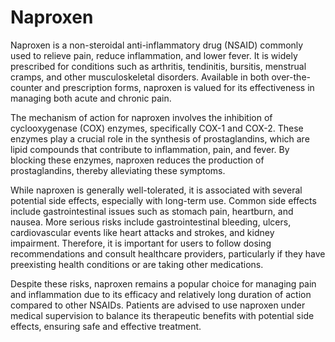 <!--
source: gpt-40
treats: pain, inflammation, fever, arthritis, tendinitis, bursitis, menstrual cramps, musculoskeletal disorders
tags: non-steroidal-anti-inflammatory-drugs medications
-->

# Naproxen

Naproxen is a non-steroidal anti-inflammatory drug (NSAID) commonly used to relieve pain, reduce inflammation, and lower fever. It is widely prescribed for conditions such as arthritis, tendinitis, bursitis, menstrual cramps, and other musculoskeletal disorders. Available in both over-the-counter and prescription forms, naproxen is valued for its effectiveness in managing both acute and chronic pain.

The mechanism of action for naproxen involves the inhibition of cyclooxygenase (COX) enzymes, specifically COX-1 and COX-2. These enzymes play a crucial role in the synthesis of prostaglandins, which are lipid compounds that contribute to inflammation, pain, and fever. By blocking these enzymes, naproxen reduces the production of prostaglandins, thereby alleviating these symptoms.

While naproxen is generally well-tolerated, it is associated with several potential side effects, especially with long-term use. Common side effects include gastrointestinal issues such as stomach pain, heartburn, and nausea. More serious risks include gastrointestinal bleeding, ulcers, cardiovascular events like heart attacks and strokes, and kidney impairment. Therefore, it is important for users to follow dosing recommendations and consult healthcare providers, particularly if they have preexisting health conditions or are taking other medications.

Despite these risks, naproxen remains a popular choice for managing pain and inflammation due to its efficacy and relatively long duration of action compared to other NSAIDs. Patients are advised to use naproxen under medical supervision to balance its therapeutic benefits with potential side effects, ensuring safe and effective treatment.
